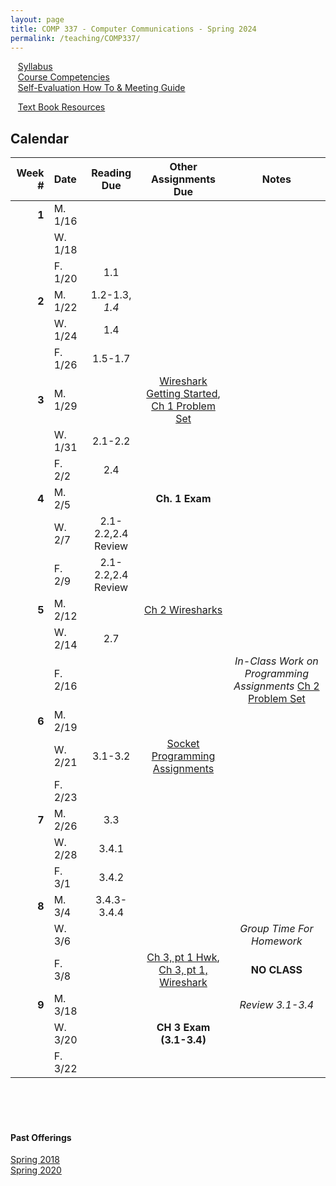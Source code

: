 ```yaml
---
layout: page
title: COMP 337 - Computer Communications - Spring 2024
permalink: /teaching/COMP337/
---
```


&nbsp;&nbsp;&nbsp;[Syllabus](/teaching/COMP337/sp24/comp337-syllabus.pdf)<br>
&nbsp;&nbsp;&nbsp;[Course Competencies](/teaching/COMP337/sp24/comp337-competencies.pdf)<br>
&nbsp;&nbsp;&nbsp;[Self-Evaluation How To & Meeting Guide](/teaching/ungrading/howto-portfolio)<br>

&nbsp;&nbsp;&nbsp;[Text Book Resources](https://gaia.cs.umass.edu/kurose_ross/index.php)<br>


## Calendar

|Week \# | Date | Reading Due | Other Assignments Due | Notes |
| --: | :-- | :---: | :---: | :--: |
| **1** | M. 1/16 | | | |
| | W. 1/18 | |  | |
| | F. 1/20 | 1.1 | | |
| **2** | M. 1/22 | 1.2-1.3, *1.4* | |  |
| | W. 1/24 | 1.4 | | |
| | F. 1/26  | 1.5-1.7| | |
| **3** | M. 1/29 |  | [Wireshark Getting Started](http://www-net.cs.umass.edu/wireshark-labs/Wireshark_Intro_v8.0.pdf), [Ch 1 Problem Set](/teaching/COMP337/sp24/psets/pset1) |  |
| | W. 1/31 | 2.1-2.2 | | |
| | F. 2/2  | 2.4 | | |
| **4** | M. 2/5 | | **Ch. 1 Exam** |  |
| | W. 2/7 | 2.1-2.2,2.4 Review |  | |
| | F. 2/9  | 2.1-2.2,2.4 Review | | |
| **5** | M. 2/12 | | [Ch 2 Wiresharks](/teaching/COMP337/sp24/wireshark/ch2) |  |
| | W. 2/14 | 2.7 | |  |
| | F. 2/16  | | | *In-Class Work on Programming Assignments* [Ch 2 Problem Set](/teaching/COMP337/sp24/psets/pset2) |
| **6** | M. 2/19 | |  |  |
| | W. 2/21 | 3.1-3.2 | [Socket Programming Assignments](/teaching/COMP337/sp24/program/sockets) | |
| | F. 2/23  |  | | |
| **7** | M. 2/26 | 3.3 | |  |
| | W. 2/28 | 3.4.1 | | |
| | F. 3/1  | 3.4.2 | | |
| **8** | M. 3/4 | 3.4.3-3.4.4 | |  |
| | W. 3/6  | | | *Group Time For Homework* |
| | F. 3/8  | | [Ch 3, pt 1 Hwk](/teaching/COMP337/sp24/psets/pset3), [Ch 3, pt 1, Wireshark](/teaching/COMP337/sp24/wireshark/ch3pt1) | **NO CLASS** |
| **9** | M. 3/18 | | | *Review 3.1-3.4* |
| | W. 3/20 | | **CH 3 Exam (3.1-3.4)** | |
| | F. 3/22  | | |  |



<br><br><br>
#### Past Offerings

[Spring 2018](/teaching/COMP337/sp18/)<br>
[Spring 2020](/teaching/COMP337/sp20/)<br>

